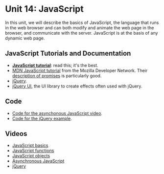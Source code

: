 # Unit 14: JavaScript

In this unit, we will describe the basics of JavaScript, the language that runs in the web browser and can both modify and animate the web page in the browser, and communicate with the server.  JavaScript is at the basis of any dynamic web page.  

## JavaScript Tutorials and Documentation

* **[JavaScript tutorial](https://javascript.info/)**: read this; it's the best. 
* [MDN JavaScript tutorial](https://developer.mozilla.org/en-US/docs/Learn/Getting_started_with_the_web/JavaScript_basics) from the Mozilla Developer Network. Their [description of promises](https://developer.mozilla.org/en-US/docs/Web/JavaScript/Reference/Global_Objects/Promise) is particularly good. 
* [jQuery](https://jquery.com/).
* [jQuery UI](https://jqueryui.com/), the UI library to create effects often used with jQuery. 

## Code

* [Code for the asynchonous JavaScript video](https://bitbucket.org/luca_de_alfaro/promises/).
* [Code for the jQuery example](https://bitbucket.org/luca_de_alfaro/jquery_example/).

## Videos

* [JavaScript basics](https://youtu.be/8r970zVOP54)
* [JavaScript functions](https://youtu.be/69d-CUsxfpM)
* [JavaScript objects](https://youtu.be/Oevde8MHrEY)
* [Asynchronous JavaScript](https://youtu.be/dafc124CHmg)
* [jQuery](https://youtu.be/B8Q6cBb8IQw)

